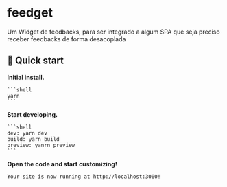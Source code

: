 # feedget

Um Widget de feedbacks, para ser integrado a algum SPA que seja preciso receber feedbacks de forma desacoplada

## 🚀 Quick start

  **Initial install.**

    ```shell
    yarn
    ```

  **Start developing.**

    ```shell
    dev: yarn dev
    build: yarn build
    preview: yanrn preview
    ```

  **Open the code and start customizing!**

    Your site is now running at http://localhost:3000!

